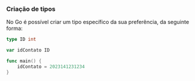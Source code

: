 ### Criação de tipos

No Go é possível criar um tipo específico da sua preferência, da seguinte forma:

```GO
type ID int

var idContato ID

func main() {
	idContato = 2023141231234
}
```